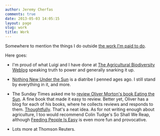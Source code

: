 ```yaml
---
author: Jeremy Cherfas
comments: true
date: 2013-05-03 14:05:15
layout: page
slug: work
title: Work
---
```


Somewhere to mention the things I do outside [the work I'm paid to do](www.greenink.co.uk).

Here goes:

* I'm proud of what Luigi and I have done at [The Agricultural Biodiversity Weblog](http://agro.biodiver.se/) speaking truth to power and generally snarking it up.

* [Nothing New Under the Sun](/work/nothing-new-under-the-sun-introduction/) is a diatribe I penned ages ago. I still stand by everything in it, and more.

* The Sunday Times asked me to [review Oliver Morton's book Eating the Sun](http://entertainment.timesonline.co.uk/tol/arts_and_entertainment/books/science/article3017106.ece). A fine book that made it easy to review. Better yet, Oliver has a blog for each of his books, where he collects reviews and responds to them. [Thoughtfully](http://heliophage.wordpress.com/2007/12/10/review-jeremy-cherfas-in-the-sunday-times/). That's a neat idea. As for not writing enough about agriculture, I too would recommend Colin Tudge's So Shall We Reap, although [Feeding People Is Easy](http://paripublishing.com/books/feedingpeopleiseasy/)  is even more fun and provocative.

* Lots more at Thomson Reuters.

